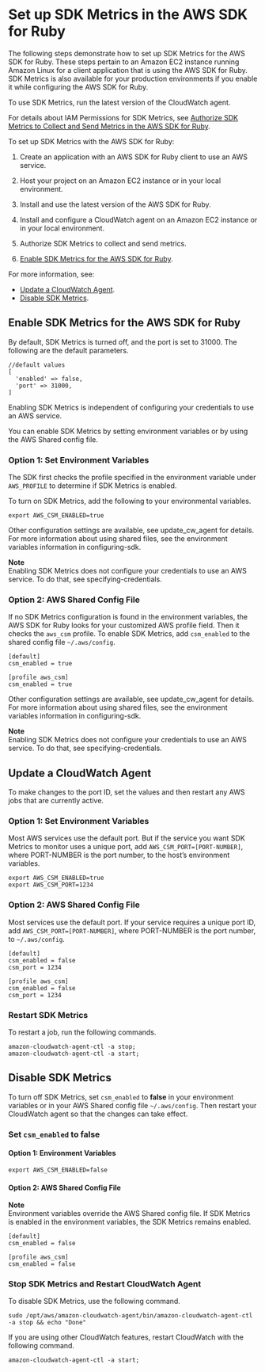 # Set up SDK Metrics in the AWS SDK for Ruby<a name="setup-metrics"></a>

The following steps demonstrate how to set up SDK Metrics for the AWS SDK for Ruby\. These steps pertain to an Amazon EC2 instance running Amazon Linux for a client application that is using the AWS SDK for Ruby\. SDK Metrics is also available for your production environments if you enable it while configuring the AWS SDK for Ruby\.

To use SDK Metrics, run the latest version of the CloudWatch agent\.

For details about IAM Permissions for SDK Metrics, see [Authorize SDK Metrics to Collect and Send Metrics in the AWS SDK for Ruby](authorize-metrics.md)\.

To set up SDK Metrics with the AWS SDK for Ruby:

1. Create an application with an AWS SDK for Ruby client to use an AWS service\.

1. Host your project on an Amazon EC2 instance or in your local environment\.

1. Install and use the latest version of the AWS SDK for Ruby\.

1. Install and configure a CloudWatch agent on an Amazon EC2 instance or in your local environment\.

1. Authorize SDK Metrics to collect and send metrics\.

1.  [Enable SDK Metrics for the AWS SDK for Ruby](#enable-sdk-metrics)\.

For more information, see:
+  [Update a CloudWatch Agent](#update-cw-agent)\.
+  [Disable SDK Metrics](#disable-sdk-metrics)\.

## Enable SDK Metrics for the AWS SDK for Ruby<a name="enable-sdk-metrics"></a>

By default, SDK Metrics is turned off, and the port is set to 31000\. The following are the default parameters\.

```
//default values
[
  'enabled' => false,
  'port' => 31000,
]
```

Enabling SDK Metrics is independent of configuring your credentials to use an AWS service\.

You can enable SDK Metrics by setting environment variables or by using the AWS Shared config file\.

### Option 1: Set Environment Variables<a name="enable-csm-option-1"></a>

The SDK first checks the profile specified in the environment variable under `AWS_PROFILE` to determine if SDK Metrics is enabled\.

To turn on SDK Metrics, add the following to your environmental variables\.

 `export AWS_CSM_ENABLED=true` 

Other configuration settings are available, see update\_cw\_agent for details\. For more information about using shared files, see the environment variables information in configuring\-sdk\.

**Note**  
Enabling SDK Metrics does not configure your credentials to use an AWS service\. To do that, see specifying\-credentials\.

### Option 2: AWS Shared Config File<a name="enable-csm-option-2"></a>

If no SDK Metrics configuration is found in the environment variables, the AWS SDK for Ruby looks for your customized AWS profile field\. Then it checks the `aws_csm` profile\. To enable SDK Metrics, add `csm_enabled` to the shared config file `~/.aws/config`\.

```
[default]
csm_enabled = true

[profile aws_csm]
csm_enabled = true
```

Other configuration settings are available, see update\_cw\_agent for details\. For more information about using shared files, see the environment variables information in configuring\-sdk\.

**Note**  
Enabling SDK Metrics does not configure your credentials to use an AWS service\. To do that, see specifying\-credentials\.

## Update a CloudWatch Agent<a name="update-cw-agent"></a>

To make changes to the port ID, set the values and then restart any AWS jobs that are currently active\.

### Option 1: Set Environment Variables<a name="update-cw-agent-option1"></a>

Most AWS services use the default port\. But if the service you want SDK Metrics to monitor uses a unique port, add `AWS_CSM_PORT=[PORT-NUMBER]`, where PORT\-NUMBER is the port number, to the host’s environment variables\.

```
export AWS_CSM_ENABLED=true
export AWS_CSM_PORT=1234
```

### Option 2: AWS Shared Config File<a name="update-cw-agent-option2"></a>

Most services use the default port\. If your service requires a unique port ID, add `AWS_CSM_PORT=[PORT-NUMBER]`, where PORT\-NUMBER is the port number, to `~/.aws/config`\.

```
[default]
csm_enabled = false
csm_port = 1234

[profile aws_csm]
csm_enabled = false
csm_port = 1234
```

### Restart SDK Metrics<a name="restart-csm"></a>

To restart a job, run the following commands\.

```
amazon-cloudwatch-agent-ctl -a stop;
amazon-cloudwatch-agent-ctl -a start;
```

## Disable SDK Metrics<a name="disable-sdk-metrics"></a>

To turn off SDK Metrics, set `csm_enabled` to **false** in your environment variables or in your AWS Shared config file `~/.aws/config`\. Then restart your CloudWatch agent so that the changes can take effect\.

### Set `csm_enabled` to **false**<a name="set-csm-enabled-false"></a>

#### Option 1: Environment Variables<a name="set-csm-enabled-false-option1"></a>

 `export AWS_CSM_ENABLED=false` 

#### Option 2: AWS Shared Config File<a name="id4"></a>

**Note**  
Environment variables override the AWS Shared config file\. If SDK Metrics is enabled in the environment variables, the SDK Metrics remains enabled\.

```
[default]
csm_enabled = false

[profile aws_csm]
csm_enabled = false
```

### Stop SDK Metrics and Restart CloudWatch Agent<a name="stop-csm-restart-cw-agent"></a>

To disable SDK Metrics, use the following command\.

 `sudo /opt/aws/amazon-cloudwatch-agent/bin/amazon-cloudwatch-agent-ctl -a stop && echo "Done"` 

If you are using other CloudWatch features, restart CloudWatch with the following command\.

 `amazon-cloudwatch-agent-ctl -a start;` 
